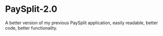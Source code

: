 # PaySplit-2.0
A better version of my previous PaySplit application, easily readable, better code, better functionality.
